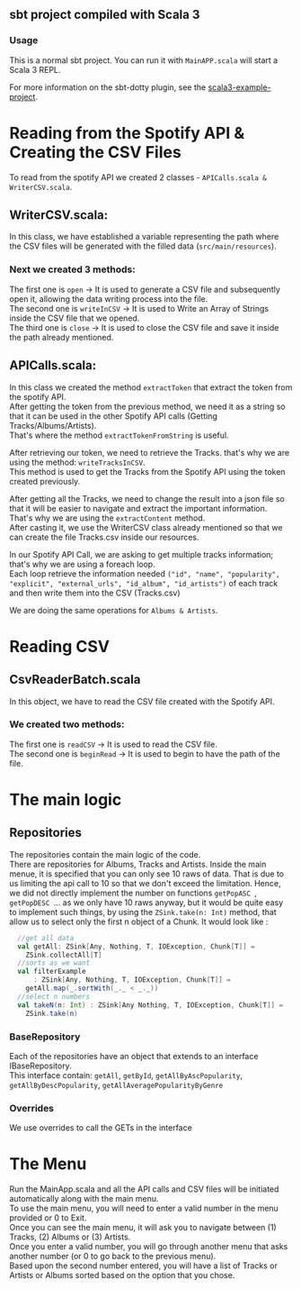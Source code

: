 ## sbt project compiled with Scala 3

### Usage

This is a normal sbt project. You can run it with `MainAPP.scala` will start a Scala 3 REPL.

For more information on the sbt-dotty plugin, see the
[scala3-example-project](https://github.com/scala/scala3-example-project/blob/main/README.md).


# Reading from the Spotify API & Creating the CSV Files

To read from the spotify API we created 2 classes - ```APICalls.scala & WriterCSV.scala```.

## WriterCSV.scala:
In this class, we have established a variable representing the path where the CSV files will be generated with the filled data (```src/main/resources```).

### Next we created 3 methods:
The first one is ```open```         → It is used to generate a CSV file and subsequently open it, allowing the data writing process into the file.\
The second one is ```writeInCSV```  → It is used to Write an Array of Strings inside the CSV file that we opened.\
The third one is ```close```        → It is used to close the CSV file and save it inside the path already mentioned.

## APICalls.scala:
In this class we created the method ```extractToken``` that extract the token from the spotify API.\
After getting the token from the previous method, we need it as a string so that it can be used in the other Spotify API calls (Getting Tracks/Albums/Artists).\
That's where the method ```extractTokenFromString``` is useful.

After retrieving our token, we need to retrieve the Tracks. that's why we are using the method: ```writeTracksInCSV```.\
This method is used to get the Tracks from the Spotify API using the token created previously.

After getting all the Tracks, we need to change the result into a json file so that it will be easier to navigate and extract the important information.\
That's why we are using the ```extractContent``` method.\
After casting it, we use the WriterCSV class already mentioned so that we can create the file Tracks.csv inside our resources.

In our Spotify API Call, we are asking to get multiple tracks information; that's why we are using a foreach loop.\
Each loop retrieve the information needed ```("id", "name", "popularity", "explicit", "external_urls", "id_album", "id_artists")``` of each track and then write them into the CSV (Tracks.csv)

We are doing the same operations for ```Albums & Artists```.

# Reading CSV

## CsvReaderBatch.scala
In this object, we have to read the CSV file created with the Spotify API.

### We created two methods: 
The first one is ```readCSV``` → It is used to read the CSV file.\
The second one is ```beginRead``` → It is used to begin to have the path of the file.

# The main logic

## Repositories
The repositories contain the main logic of the code.\
There are repositories for Albums, Tracks and Artists.
Inside the main menue, it is specified that you can only see 10 raws of data. That is due to us limiting the api call to 10 so that we don't exceed the limitation.
Hence, we did not directly implement the number on functions `getPopASC `, `getPopDESC `... as we only have 10 raws anyway, but it would be quite easy to implement such things, by using the `ZSink.take(n: Int)` method, that allow us to select only the first n object of a Chunk.
It would look like : 
```scala
  //get all data
  val getAll: ZSink[Any, Nothing, T, IOException, Chunk[T]] =
    ZSink.collectAll[T]
  //sorts as we want
  val filterExample
      : ZSink[Any, Nothing, T, IOException, Chunk[T]] =
    getAll.map(_.sortWith(_._ < _._))
  //select n numbers
  val takeN(n: Int) : ZSink[Any Nothing, T, IOException, Chunk[T]] =
    ZSink.take(n)
  ```

### BaseRepository
Each of the repositories have an object that extends to an interface IBaseRepository.\
This interface contain: `getAll`, `getById`, `getAllByAscPopularity`, `getAllByDescPopularity`, `getAllAveragePopularityByGenre`

### Overrides
We use overrides to call the GETs in the interface

# The Menu
Run the MainApp.scala and all the API calls and CSV files will be initiated automatically along with the main menu.\
To use the main menu, you will need to enter a valid number in the menu provided or 0 to Exit.\
Once you can see the main menu, it will ask you to navigate between (1) Tracks, (2) Albums or (3) Artists.\
Once you enter a valid number, you will go through another menu that asks another number (or 0 to go back to the previous menu).\
Based upon the second number entered, you will have a list of Tracks or Artists or Albums sorted based on the option that you chose.
